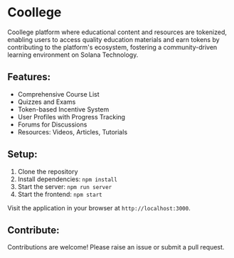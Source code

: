 # Coollege

Coollege platform where educational content and resources are tokenized, enabling users to access quality education materials and earn tokens by contributing to the platform's ecosystem, fostering a community-driven learning environment on Solana Technology.

## Features:
- Comprehensive Course List
- Quizzes and Exams
- Token-based Incentive System
- User Profiles with Progress Tracking
- Forums for Discussions
- Resources: Videos, Articles, Tutorials

## Setup:
1. Clone the repository
2. Install dependencies: `npm install`
3. Start the server: `npm run server`
4. Start the frontend: `npm start`

Visit the application in your browser at `http://localhost:3000`.

## Contribute:
Contributions are welcome! Please raise an issue or submit a pull request.
